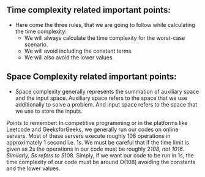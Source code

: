 ## Time complexity related important points:

- Here come the three rules, that we are going to follow while calculating the time complexity:
    - We will always calculate the time complexity for the worst-case scenario.
    - We will avoid including the constant terms.
    - We will also avoid the lower values.


## Space Complexity related important points:
- Space complexity generally represents the summation of auxiliary space and the input space. Auxiliary space refers to the space that we use additionally to solve a problem. And input space refers to the space that we use to store the inputs.


Points to remember:
In competitive programming or in the platforms like Leetcode and GeeksforGeeks, we generally run our codes on online servers. Most of these servers execute roughly 108 operations in approximately 1 second i.e. 1s. We must be careful that if the time limit is given as 2s the operations in our code must be roughly 2*108, not 1016. Similarly, 5s refers to 5*108. Simply, if we want our code to be run in 1s, the time complexity of our code must be around O(108) avoiding the constants and the lower values.